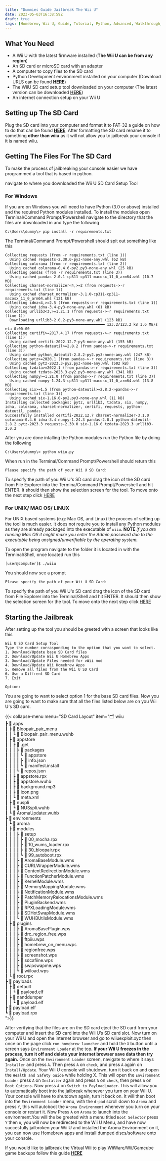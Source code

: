 ```yaml
---
title: "Dummies Guide Jailbreak The Wii U"
date: 2023-05-03T16:38:59Z
draft: true
tags: [Homebrew, Wii U, Guide, Tutorial, Python, Advanced, Walkthrough, Aroma, Wii U Homebrew, Wii Homebrew, vWii Homebrew, Development, Video Game, Jailbreak]
---
```


## What You Need

- A Wii U with the latest firmware installed (**The Wii U can be from any region**)
- An SD card or microSD card with an adapter
- A computer to copy files to the SD card
- Python Development environment installed on your computer (Download URLS can be found [**HERE**](https://https://www.python.org/downloads/))
- The WiiU SD card setup tool downloaded on your computer (The latest version can be downloaded [**HERE**](https://github.com/thegamershollow/Wii-U-SD-Card-Setup-Tool/releases/latest))
- An internet connection setup on your Wii U

## Setting up The SD Card

Plug the SD card into your computer and format it to FAT-32 a guide on how to do that can be found [**HERE**](https://www.pcguide.com/how-to/format-sd-card-fat32/). After formatting the SD card rename it to something **other than wiiu** as it will not allow you to jailbreak your console if it is named wiiu.

## Getting The Files For The SD Card

To make the process of jailbreaking your console easier we have programmed a tool that is based in python.

navigate to where you downloaded the Wii U SD Card Setup Tool

### For Windows

If you are on Windows you will need to have Python (3.0 or above) installed and the required Python modules installed. To install the modules open Terminal/Command Prompt/Powershell navigate to the directory that the files are downloaded in and type the following

```console
C:\Users\dummy\> pip install -r requirements.txt
```

The Terminal/Command Prompt/Powershell should spit out something like this

```console
Collecting requests (from -r requirements.txt (line 1))
  Using cached requests-2.30.0-py3-none-any.whl (62 kB)
Collecting colorama (from -r requirements.txt (line 2))
  Using cached colorama-0.4.6-py2.py3-none-any.whl (25 kB)
Collecting pandas (from -r requirements.txt (line 3))
  Using cached pandas-2.0.1-cp311-cp311-macosx_11_0_arm64.whl (10.7 MB)
Collecting charset-normalizer<4,>=2 (from requests->-r requirements.txt (line 1))
  Using cached charset_normalizer-3.1.0-cp311-cp311-macosx_11_0_arm64.whl (121 kB)
Collecting idna<4,>=2.5 (from requests->-r requirements.txt (line 1))
  Using cached idna-3.4-py3-none-any.whl (61 kB)
Collecting urllib3<3,>=1.21.1 (from requests->-r requirements.txt (line 1))
  Downloading urllib3-2.0.2-py3-none-any.whl (123 kB)
     ━━━━━━━━━━━━━━━━━━━━━━━━━━━━━━━━━━━━━━━━ 123.2/123.2 kB 1.6 MB/s eta 0:00:00
Collecting certifi>=2017.4.17 (from requests->-r requirements.txt (line 1))
  Using cached certifi-2022.12.7-py3-none-any.whl (155 kB)
Collecting python-dateutil>=2.8.2 (from pandas->-r requirements.txt (line 3))
  Using cached python_dateutil-2.8.2-py2.py3-none-any.whl (247 kB)
Collecting pytz>=2020.1 (from pandas->-r requirements.txt (line 3))
  Using cached pytz-2023.3-py2.py3-none-any.whl (502 kB)
Collecting tzdata>=2022.1 (from pandas->-r requirements.txt (line 3))
  Using cached tzdata-2023.3-py2.py3-none-any.whl (341 kB)
Collecting numpy>=1.21.0 (from pandas->-r requirements.txt (line 3))
  Using cached numpy-1.24.3-cp311-cp311-macosx_11_0_arm64.whl (13.8 MB)
Collecting six>=1.5 (from python-dateutil>=2.8.2->pandas->-r requirements.txt (line 3))
  Using cached six-1.16.0-py2.py3-none-any.whl (11 kB)
Installing collected packages: pytz, urllib3, tzdata, six, numpy, idna, colorama, charset-normalizer, certifi, requests, python-dateutil, pandas
Successfully installed certifi-2022.12.7 charset-normalizer-3.1.0 colorama-0.4.6 idna-3.4 numpy-1.24.3 pandas-2.0.1 python-dateutil-2.8.2 pytz-2023.3 requests-2.30.0 six-1.16.0 tzdata-2023.3 urllib3-2.0.2
```

After you are done intalling the Python modules run the Python file by doing the following

```console
C:\Users\dummy\> python wiiu.py
```

When run in the Terminal/Command Prompt/Powershell should return this

```console
Please specify the path of your Wii U SD Card:
```

To specify the path of you Wii U's SD card drag the icon of the SD card from File Explorer into the Termina/Command Prompt/Powershell and hit ENTER. It should then show the selection screen for the tool. To move onto the next step click [HERE](/posts/updated-dummies-guide-jailbreak-wiiu/#using-the-tool)

### For UNIX/ MAC OS/ LINUX

For UNIX based systems (e.g: Mac OS, and Linux) the procces of setting up the tool is much easier. It does not require you to install any Python modules as they are already packaged into the executable of `wiiu`. **NOTE** *if you are running Mac OS it might make you enter the Admin password due to the executable being unsigned/unverifiable by the operating system.*

To open the program navigate to the folder it is located in with the Terminal/Shell, once located run this

```console
[user@computer]$ ./wiiu
```

You should now see a prompt

```console
Please specify the path of your Wii U SD Card:
```

To specify the path of you Wii U's SD card drag the icon of the SD card from File Explorer into the Terminal/Shell and hit ENTER. It should then show the selection screen for the tool. To move onto the next step click [HERE](/posts/updated-dummies-guide-jailbreak-wiiu/#starting-the-jailbreak)

## Starting the Jailbreak

After setting up the tool you should be greeted with a screen that looks like this

```console
Wii U SD Card Setup Tool
Type the number corrasponding to the option that you want to select.
1. Download/Update base SD Card files
2. Download/Update Wii U Homebrew Apps
3. Download/Update Files needed for vWii mod
4. Download/Update Wii Homebrew Apps
5. Remove all files from the Wii U SD Card
6. Use a Diffrent SD Card
7. Exit

Option: 
```

You are going to want to select option 1 for the base SD card files. Now you are going to want to make sure that all the files listed below are on you Wii U's SD card.

{{< collapse-menu menu="SD Card Layout" item="🗂️ wiiu<br>┣ 📂 apps<br>┃ ┣ 📂 Bloopair_pair_menu<br>┃ ┃ ┗ 📄 Bloopair_pair_menu.wuhb<br>┃ ┣ 📂 appstore<br>┃ ┃ ┣ 📂 .get<br>┃ ┃ ┃ ┣ 📂 packages<br>┃ ┃ ┃ ┃ ┗ 📁 appstore<br>┃ ┃ ┃ ┃ ┣ 📄 info.json<br>┃ ┃ ┃ ┃ ┗ 📄 manifest.install<br>┃ ┃ ┃ ┗ 📄 repos.json<br>┃ ┃ ┣ 📄 appstore.rpx<br>┃ ┃ ┣ 📄 appstore.wuhb<br>┃ ┃ ┣ 📄 background.mp3<br>┃ ┃ ┣ 📄 icon.png<br>┃ ┃ ┗ 📄 meta.xml<br>┃ ┣ 📂 nuspli<br>┃ ┃ ┗ 📄 NUSspli.wuhb<br>┃ ┗ 📄 AromaUpdater.wuhb<br>┣ 📂 environments<br>┃ ┗ 📁 aroma<br>┃ ┣ 📂 modules<br>┃ ┃ ┃ ┣ 📂 setup<br>┃ ┃ ┃ ┃ ┣ 📄 00_mocha.rpx<br>┃ ┃ ┃ ┃ ┣ 📄 10_wums_loader.rpx<br>┃ ┃ ┃ ┃ ┣ 📄 30_bloopair.rpx<br>┃ ┃ ┃ ┃ ┗ 📄 99_autoboot.rpx<br>┃ ┃ ┃ ┣ 📄 AromaBaseModule.wms<br>┃ ┃ ┃ ┣ 📄 CURLWrapperModule.wms<br>┃ ┃ ┃ ┣ 📄 ContentRedirectionModule.wms<br>┃ ┃ ┃ ┣ 📄 FunctionPatcherModule.wms<br>┃ ┃ ┃ ┣ 📄 KernelModule.wms<br>┃ ┃ ┃ ┣ 📄 MemoryMappingModule.wms<br>┃ ┃ ┃ ┣ 📄 NotificationModule.wms<br>┃ ┃ ┃ ┣ 📄 PatchMemoryRelocationsModule.wms<br>┃ ┃ ┃ ┣ 📄 PluginBackend.wms<br>┃ ┃ ┃ ┣ 📄 RPXLoadingModule.wms<br>┃ ┃ ┃ ┣ 📄 SDHotSwapModule.wms<br>┃ ┃ ┃ ┗ 📄 WUHBUtilsModule.wms<br>┃ ┣ 📂 plugins<br>┃ ┃ ┃ ┣ 📄 AromaBasePlugin.wps<br>┃ ┃ ┃ ┣ 📄 drc_region_free.wps<br>┃ ┃ ┃ ┣ 📄 ftpiiu.wps<br>┃ ┃ ┃ ┣ 📄 homebrew_on_menu.wps<br>┃ ┃ ┃ ┣ 📄 regionfree.wps<br>┃ ┃ ┃ ┣ 📄 screenshot.wps<br>┃ ┃ ┃ ┣ 📄 sdcafiine.wps<br>┃ ┃ ┃ ┣ 📄 swipswapme.wps<br>┃ ┃ ┃ ┗ 📄 wiiload.wps<br>┃ ┗ 📄 root.rpx<br>┣ 📂 payloads<br>┃ ┣ 📂 default<br>┃ ┃ ┗ 📄 payload.elf<br>┃ ┣ 📁 nanddumper<br>┃ ┃ ┗ 📄 payload.elf<br>┣ 📄 payload.elf<br>┗ 📄 payload.rpx<br>">}}

After verifying that the files are on the SD card eject the SD card from your computer and insert the SD card into the Wii U’s SD card slot. Now turn on your Wii U and open the internet browser and go to wiiuexploit.xyz then once on the page click `run homebrew launcher` and hold the `X` button until a screen says `Environment Loader` at the top. **If your Wii U freezes in the process, turn it off and delete your internet browser save data then try again.** Once on the `Environment Loader` screen, navigate to where it says `Installer` and press `A`. Then press `A` on `check`, and press `A` again on `Install/Update`. Your Wii U console will shutdown, turn it back on and open the `Health and Safety Guide` while holding X. This will open the `Environment Loader` press `A` on `Installer` again and press `A` on `check`, then press `A` on `Boot Options`. Now press `A` on `Switch to PayloadLoader`. This will allow you to automatically boot into the jailbreak whenever you turn on your Wii U. Your console will have to shutdown again, turn it back on. It will then boot into the `Environment Loader` menu, with the `d-pad` scroll down to `Aroma` and press `Y`, this will autoboot the `Aroma Environment` whenever you turn on your console or restart it. Now Press `A` on `Aroma` to launch into the environment.You will the be greeted with a menu titled `Boot Selector` press `Y` then `A`, you will now be redirected to the Wii U Menu, and have now succesfully jailbroken your Wii U and installed the Aroma Environment on it, you can now use Homebrew apps and install dumped discs/software onto your console.

If you would like to jailbreak the Virtual Wii to play WiiWare/Wii/Gamcube game backups follow this guide [**HERE**](/posts/dummies-guide-jailbreak-vwii)
